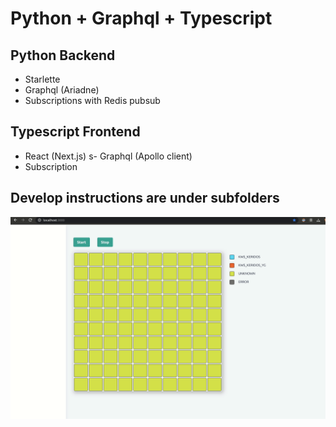 # Python + Graphql + Typescript

## Python Backend
- Starlette
- Graphql (Ariadne)
- Subscriptions with Redis pubsub

## Typescript Frontend
- React (Next.js)
s- Graphql (Apollo client)
- Subscription

## Develop instructions are under subfolders

![Demo](https://github.com/lishine/python-graphql-typescript/blob/master/demo.gif "Demo")
